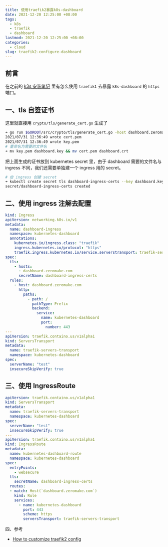 ```yaml
---
title: 使用traefik2暴露k8s-dashboard
date: 2021-12-20 12:25:00 +08:00
tags:
  - k8s
  - traefik
  - dashboard
lastmod: 2021-12-20 12:25:00 +08:00
categories:
  - cloud
slug: traefik2-configure-dashboard
---
```



## 前言

在之前的 [k3s 安装笔记](/pages/k3s-install) 里有怎么使用 `traefik1` 去暴露 `k8s-dashboard` 的 `https` 端口。

<!--more-->

## 一、tls 自签证书

这里就直接用 `crypto/tls/generate_cert.go` 生成了

```bash
➜ go run $GOROOT/src/crypto/tls/generate_cert.go -host dashboard.zeromake.com
2021/07/31 12:36:49 wrote cert.pem
2021/07/31 12:36:49 wrote key.pem
# 重命名为需要的文件名
➜ mv key.pem dashboard.key && mv cert.pem dashboard.crt
```

把上面生成的证书放到 kubernetes secret 里，由于 dashboard 需要的文件名与 ingress 不同，我们还需要单独建一个 ingress 用的 secret。

``` bash
# 给 ingress 创建 secret
➜ kubectl create secret tls dashboard-ingress-certs --key dashboard.key --cert dashboard.crt -n  kubernetes-dashboard
secret/dashboard-ingress-certs created
```

## 二、使用 ingress 注解去配置


```yaml
kind: Ingress
apiVersion: networking.k8s.io/v1
metadata:
  name: dashboard-ingress
  namespace: kubernetes-dashboard
  annotations:
    kubernetes.io/ingress.class: "traefik"
    ingress.kubernetes.io/protocol: "https"
    traefik.ingress.kubernetes.io/service.serverstransport: traefik-servers-transport
spec:
  tls:
    - hosts:
      - dashboard.zeromake.com
      secretName: dashboard-ingress-certs
  rules:
    - host: dashboard.zeromake.com
      http:
        paths:
          - path: /
            pathType: Prefix
            backend:
              service:
                name: kubernetes-dashboard
                port:
                  number: 443
---
apiVersion: traefik.containo.us/v1alpha1
kind: ServersTransport
metadata:
  name: traefik-servers-transport
  namespace: kubernetes-dashboard
spec:
  serverName: "test"
  insecureSkipVerify: true
```


## 三、使用 IngressRoute

``` yaml
apiVersion: traefik.containo.us/v1alpha1
kind: ServersTransport
metadata:
  name: traefik-servers-transport
  namespace: kubernetes-dashboard
spec:
  serverName: "test"
  insecureSkipVerify: true
---
apiVersion: traefik.containo.us/v1alpha1
kind: IngressRoute
metadata:
  name: kubernetes-dashboard-route
  namespace: kubernetes-dashboard
spec:
  entryPoints:
    - websecure
  tls:
    secretName: dashboard-ingress-certs
  routes:
  - match: Host(`dashboard.zeromake.com`)
    kind: Rule
    services:
      - name: kubernetes-dashboard
        port: 443
        scheme: https
        serversTransport: traefik-servers-transport
```

四、参考

- [How to customize traefik2 config](https://github.com/k3s-io/k3s/issues/4589)
